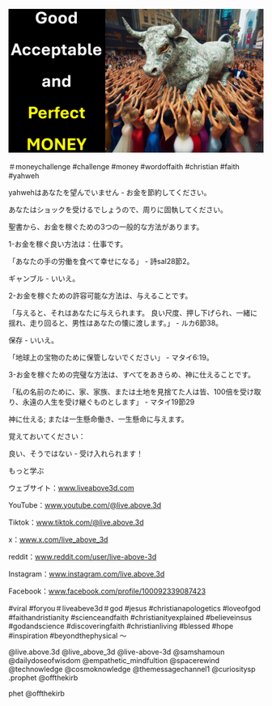 ![Video cover image](../cover.jpg "cover photo")

＃moneychallenge #challenge #money #wordoffaith #christian #faith #yahweh

yahwehはあなたを望んでいません - お金を節約してください。

あなたはショックを受けるでしょうので、周りに固執してください。

聖書から、お金を稼ぐための3つの一般的な方法があります。

1-お金を稼ぐ良い方法は：仕事です。

「あなたの手の労働を食べて幸せになる」 - 詩sal28節2。

ギャンブル - いいえ。

2-お金を稼ぐための許容可能な方法は、与えることです。

「与えると、それはあなたに与えられます。 良い尺度、押し下げられ、一緒に揺れ、走り回ると、男性はあなたの懐に渡します。」 - ルカ6節38。

保存 - いいえ。

「地球上の宝物のために保管しないでください」 - マタイ6:19。

3-お金を稼ぐための完璧な方法は、すべてをあきらめ、神に仕えることです。

「私の名前のために、家、家族、または土地を見捨てた人は皆、100倍を受け取り、永遠の人生を受け継ぐものとします」 - マタイ19節29

神に仕える; または一生懸命働き、一生懸命に与えます。

覚えておいてください：

良い、そうではない - 受け入れられます！

もっと学ぶ

ウェブサイト：www.liveabove3d.com

YouTube：www.youtube.com/@live.above.3d

 Tiktok：www.tiktok.com/@live.above.3d

 x：www.x.com/live_above_3d

reddit：www.reddit.com/user/live-above-3d

Instagram：www.instagram.com/live.above.3d

Facebook：www.facebook.com/profile/100092339087423

 #viral #foryou＃liveabeve3d＃god #jesus #christianapologetics #loveofgod #faithandristianity #scienceandfaith #christianityexplained #believeinsus #godandscience #discoveringfaith #christianliving #blessed #hope #inspiration #beyondthephysical  〜

@live.above.3d @live_above_3d @live-above-3d @samshamoun @dailydoseofwisdom @empathetic_mindfultion @spacerewind @technowledge @cosmoknowledge @themessagechannel1 @curiositysp .prophet @offthekirb

phet @offthekirb